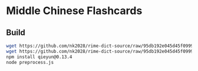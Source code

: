 # Middle Chinese Flashcards

## Build

```sh
wget https://github.com/nk2028/rime-dict-source/raw/95db192e045d45f0999676c2b78fc58e816bbcc7/words.tsv
wget https://github.com/nk2028/rime-dict-source/raw/95db192e045d45f0999676c2b78fc58e816bbcc7/extra_words.tsv
npm install qieyun@0.13.4
node preprocess.js
```
